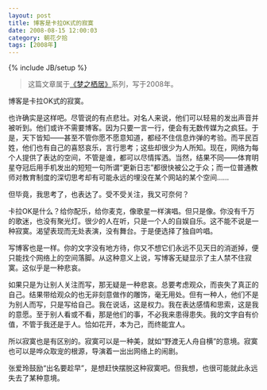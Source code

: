 ```yaml
---
layout: post
title: 博客是卡拉OK式的寂寞
date: 2008-08-15 12:00:03
category: 朝花夕拾
tags: [2008年]
---
```

{% include JB/setup %}

> 这篇文章属于[《梦之栖居》](/posts/where-the-dreams-reside/)系列，写于2008年。
	
<!--more-->

博客是卡拉OK式的寂寞。

也许确实是这样吧。尽管说的有点悲壮。对名人来说，他们可以轻易的发出声音并被听到。他们或许不需要博客。因为只要一言一行，便会有无数传媒为之疯狂。于是，天下皆知——甚至不管你愿不愿意知道，都经不住信息炸弹的考验。而平民百姓，他们也有自己的喜怒哀乐，言行思考；这些却很少为人所知。现在，网络为每个人提供了表达的空间，不管是谁，都可以尽情挥洒。当然，结果不同——体育明星夺冠后用手机发出的短短一句所谓“更新日志”都很快被公之于众；而一位普通教师对教育制度的深切思考却有可能永远的埋没在某个网站的某个空间……

但毕竟，我思考了，也表达了。受不受关注，我又可奈何？

卡拉OK是什么？给你配乐，给你麦克，像歌星一样演唱。但只是像。你没有千万的歌迷，也没有聚光灯。很少的人在听，只是一个人的自娱自乐。这不能不说是一种寂寞。渴望表现而无处表演，没有舞台。于是便选择了独自吟唱。

写博客也是一样。你的文字没有地方待，你又不想它们永远不见天日的消逝掉，便只能找个网络上的空间落脚。从这种意义上说，写博客无疑显示了主人禁不住寂寞。这似乎是一种悲哀。

如果只是为让别人关注而写，那无疑是一种悲哀。总要考虑观众，而丧失了真正的自己。结果带给观众的也无非刻意做作的雕饰，毫无用处。但有一种人，他们不是为别人而写，只是写给自己。我在说话，这是权力。我在表达感情和思索，这是我的意愿。至于别人看或不看，那是他们的事，不必我来患得患失。我的文字自有价值，不管于我还是于人。恰如花开，本为己，而终能宜人。

所以寂寞也是有区别的。寂寞可以是一种美，就如“野渡无人舟自横”的意境。寂寞也可以是哗众取宠的根源，导演着一出出网络上的闹剧。

张爱玲鼓励“出名要趁早”，是想赶快摆脱这种寂寞吧。但我想，也很可能就此永远失去了某种意境。